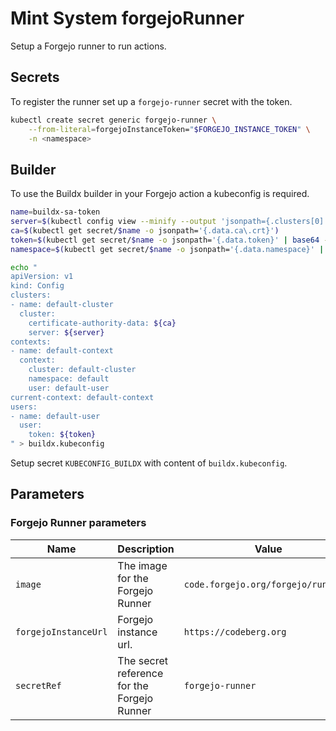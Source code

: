# Mint System forgejoRunner

Setup a Forgejo runner to run actions.

## Secrets

To register the runner set up a `forgejo-runner` secret with the token.

```bash
kubectl create secret generic forgejo-runner \
    --from-literal=forgejoInstanceToken="$FORGEJO_INSTANCE_TOKEN" \
    -n <namespace>
```

## Builder

To use the Buildx builder in your Forgejo action a kubeconfig is required.

```bash
name=buildx-sa-token
server=$(kubectl config view --minify --output 'jsonpath={.clusters[0].cluster.server}')
ca=$(kubectl get secret/$name -o jsonpath='{.data.ca\.crt}')
token=$(kubectl get secret/$name -o jsonpath='{.data.token}' | base64 --decode)
namespace=$(kubectl get secret/$name -o jsonpath='{.data.namespace}' | base64 --decode)

echo "
apiVersion: v1
kind: Config
clusters:
- name: default-cluster
  cluster:
    certificate-authority-data: ${ca}
    server: ${server}
contexts:
- name: default-context
  context:
    cluster: default-cluster
    namespace: default
    user: default-user
current-context: default-context
users:
- name: default-user
  user:
    token: ${token}
" > buildx.kubeconfig
```

Setup secret `KUBECONFIG_BUILDX` with content of `buildx.kubeconfig`.

## Parameters

### Forgejo Runner parameters

| Name                 | Description                                 | Value                               |
| -------------------- | ------------------------------------------- | ----------------------------------- |
| `image`              | The image for the Forgejo Runner            | `code.forgejo.org/forgejo/runner:9` |
| `forgejoInstanceUrl` | Forgejo instance url.                       | `https://codeberg.org`              |
| `secretRef`          | The secret reference for the Forgejo Runner | `forgejo-runner`                    |
